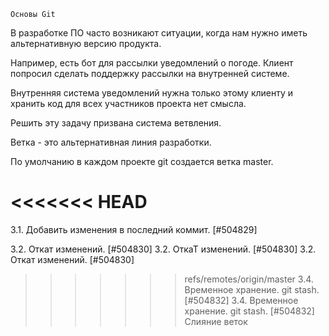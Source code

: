   
    Основы Git
В разработке ПО часто возникают ситуации, когда нам нужно иметь альтернативную версию продукта.

Например, есть бот для рассылки уведомлений о погоде. Клиент попросил сделать поддержку рассылки на внутренней системе.

Внутренняя система уведомлений нужна только этому клиенту и хранить код для всех участников проекта нет смысла.

Решить эту задачу призвана система ветвления.

Ветка - это альтернативная линия разработки.

По умолчанию в каждом проекте git создается ветка master.


<<<<<<< HEAD
=======
3.1. Добавить изменения в последний коммит. [#504829]

3.2. Откат изменений. [#504830]
3.2. ОткаТ изменений. [#504830]
3.2. Откат изменений. [#504830]
>>>>>>> refs/remotes/origin/master
> 3.4. Временное хранение. git stash. [#504832]
> 3.4. Временное хранение. git stash. [#504832]
> Слияние веток
